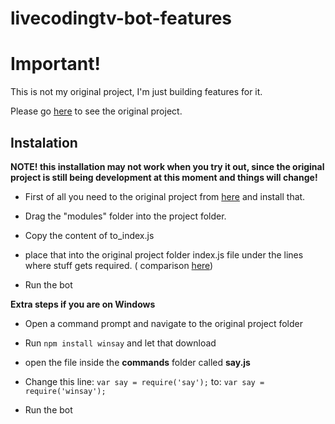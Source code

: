 # livecodingtv-bot-features

# Important!

This is not my original project, I'm just building features for it.

Please go [here](https://github.com/owenconti/livecodingtv-bot) to see the original project.

## Instalation

**NOTE! this installation may not work when you try it out, since the original project is still being development at this moment and things will change!**

- First of all you need to the original project from [here](https://github.com/owenconti/livecodingtv-bot) and install that.

- Drag the "modules" folder into the project folder.

- Copy the content of to_index.js

- place that into the original project folder index.js file under the lines where stuff gets required. ( comparison [here](http://i.imgur.com/HWfMeh4.png))

- Run the bot

**Extra steps if you are on Windows**

- Open a command prompt and navigate to the original project folder

- Run ```npm install winsay``` and let that download

- open the file inside the **commands** folder called **say.js**
 
- Change this line: ```var say = require('say');``` to: ```var say = require('winsay');```

- Run the bot